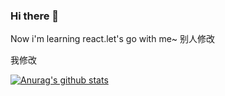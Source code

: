 ### Hi there 👋


Now i'm learning react.let's go with me~
别人修改


我修改

[![Anurag's github stats](https://github-readme-stats.vercel.app/api?username=KrialY)](https://github.com/anuraghazra/github-readme-stats)

<!--
**KrialY/krialy** is a ✨ _special_ ✨ repository because its `README.md` (this file) appears on your GitHub profile.

Here are some ideas to get you started:

- 🔭 I’m currently working on ...
- 🌱 I’m currently learning ...
- 👯 I’m looking to collaborate on ...
- 🤔 I’m looking for help with ...
- 💬 Ask me about ...
- 📫 How to reach me: ...
- 😄 Pronouns: ...
- ⚡ Fun fact: ...
-->
